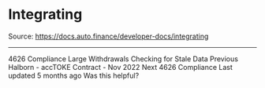 # Integrating

Source: https://docs.auto.finance/developer-docs/integrating

---

4626 Compliance
Large Withdrawals
Checking for Stale Data
Previous
Halborn - accTOKE Contract - Nov 2022
Next
4626 Compliance
Last updated
5 months ago
Was this helpful?
